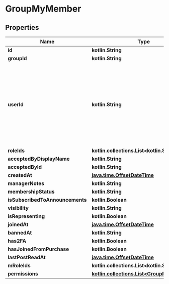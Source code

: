 
# GroupMyMember

## Properties
Name | Type | Description | Notes
------------ | ------------- | ------------- | -------------
**id** | **kotlin.String** |  |  [optional]
**groupId** | **kotlin.String** |  |  [optional]
**userId** | **kotlin.String** | A users unique ID, usually in the form of &#x60;usr_c1644b5b-3ca4-45b4-97c6-a2a0de70d469&#x60;. Legacy players can have old IDs in the form of &#x60;8JoV9XEdpo&#x60;. The ID can never be changed. |  [optional]
**roleIds** | **kotlin.collections.List&lt;kotlin.String&gt;** |  |  [optional]
**acceptedByDisplayName** | **kotlin.String** |  |  [optional]
**acceptedById** | **kotlin.String** |  |  [optional]
**createdAt** | [**java.time.OffsetDateTime**](java.time.OffsetDateTime.md) |  |  [optional]
**managerNotes** | **kotlin.String** |  |  [optional]
**membershipStatus** | **kotlin.String** |  |  [optional]
**isSubscribedToAnnouncements** | **kotlin.Boolean** |  |  [optional]
**visibility** | **kotlin.String** |  |  [optional]
**isRepresenting** | **kotlin.Boolean** |  |  [optional]
**joinedAt** | [**java.time.OffsetDateTime**](java.time.OffsetDateTime.md) |  |  [optional]
**bannedAt** | **kotlin.String** |  |  [optional]
**has2FA** | **kotlin.Boolean** |  |  [optional]
**hasJoinedFromPurchase** | **kotlin.Boolean** |  |  [optional]
**lastPostReadAt** | [**java.time.OffsetDateTime**](java.time.OffsetDateTime.md) |  |  [optional]
**mRoleIds** | **kotlin.collections.List&lt;kotlin.String&gt;** |  |  [optional]
**permissions** | [**kotlin.collections.List&lt;GroupPermissions&gt;**](GroupPermissions.md) |  |  [optional]




